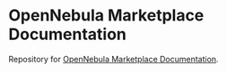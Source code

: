 # OpenNebula Marketplace Documentation

Repository for [OpenNebula Marketplace Documentation](https://marketplace.opennebula.systems/docs/).